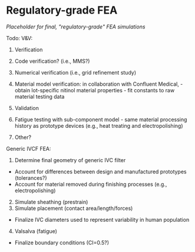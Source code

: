 # Regulatory-grade FEA

*Placeholder for final, "regulatory-grade" FEA simulations*

Todo:
V&V:

1. Verification
  1. Code verification? (i.e., MMS?)
  2. Numerical verification (i.e., grid refinement study)
  3. Material model verification: in collaboration with Confluent Medical, 
    - obtain lot-specific nitinol material properties
    - fit constants to raw material testing data 
    
2. Validation
  1. Fatigue testing with sub-component model
    - same material processing history as prototype devices (e.g., heat treating and electropolishing)
  2. Other?
  
  
  
Generic IVCF FEA:

1. Determine final geometry of generic IVC filter
  - Account for differences between design and manufactured prototypes (tolerances?)
  - Account for material removed during finishing processes (e.g., electropolishing)
2. Simulate sheathing (prestrain)
3. Simulate placement (contact area/length/forces)
  - Finalize IVC diameters used to represent variability in human population
4. Valsalva (fatigue)
  - Finalize boundary conditions (CI=0.5?)
